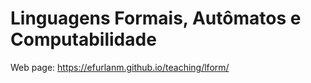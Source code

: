 # Linguagens Formais, Autômatos e Computabilidade

Web page: <https://efurlanm.github.io/teaching/lform/>
